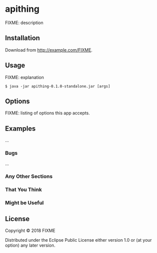 # apithing

FIXME: description

## Installation

Download from http://example.com/FIXME.

## Usage

FIXME: explanation

    $ java -jar apithing-0.1.0-standalone.jar [args]

## Options

FIXME: listing of options this app accepts.

## Examples

...

### Bugs

...

### Any Other Sections
### That You Think
### Might be Useful

## License

Copyright © 2018 FIXME

Distributed under the Eclipse Public License either version 1.0 or (at
your option) any later version.
